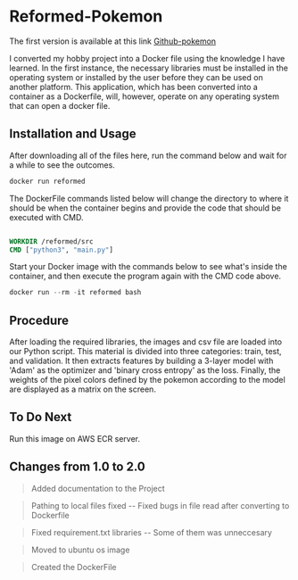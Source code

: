# Reformed-Pokemon

The first version is available at this link [Github-pokemon](https://github.com/UmutMD/pokemon-type-classification)

I converted my hobby project into a Docker file using the knowledge I have learned. In the first instance, the necessary libraries must be installed in the operating system or installed by the user before they can be used on another platform. This application, which has been converted into a container as a Dockerfile, will, however, operate on any operating system that can open a docker file.

## Installation and Usage

After downloading all of the files here, run the command below and wait for a while to see the outcomes.

```python
docker run reformed
```

The DockerFile commands listed below will change the directory to where it should be when the container begins and provide the code that should be executed with CMD.

```Dockerfile

WORKDIR /reformed/src
CMD ["python3", "main.py"]
```
Start your Docker image with the commands below to see what's inside the container, and then execute the program again with the CMD code above.
```python
docker run --rm -it reformed bash
```

## Procedure

After loading the required libraries, the images and csv file are loaded into our Python script. This material is divided into three categories: train, test, and validation. It then extracts features by building a 3-layer model with 'Adam' as the optimizer and 'binary cross entropy' as the loss. Finally, the weights of the pixel colors defined by the pokemon according to the model are displayed as a matrix on the screen.


## To Do Next

Run this image on AWS ECR server.

## Changes from 1.0 to 2.0

> Added documentation to the Project

> Pathing to local files fixed -- Fixed bugs in file read after converting to Dockerfile 

> Fixed requirement.txt libraries -- Some of them was unneccesary 

> Moved to ubuntu os image

> Created the DockerFile
